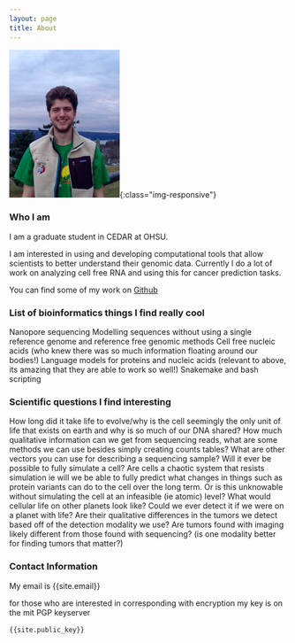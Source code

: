 ```yaml
---
layout: page
title: About
---
```

![profile](/assets/RowanCallahanHeadshot2.jpg){:class="img-responsive"}

### Who I am 
I am a graduate student in CEDAR at OHSU.

I am interested in using and developing computational tools that allow scientists to better understand their genomic data. Currently I do a lot of work on analyzing cell free RNA and using this for cancer prediction tasks.

You can find some of my work on [Github](https://github.com/rowancallahan)

### List of bioinformatics things I find really cool
Nanopore sequencing
Modelling sequences without using a single reference genome and reference free genomic methods
Cell free nucleic acids (who knew there was so much information floating around our bodies!)
Language models for proteins and nucleic acids (relevant to above, its amazing that they are able to work so well!)
Snakemake and bash scripting 


### Scientific questions I find interesting
How long did it take life to evolve/why is the cell seemingly the only unit of life that exists on earth and why is so much of our DNA shared?
How much qualitative information can we get from sequencing reads, what are some methods we can use besides simply creating counts tables? What are other vectors you can use for describing a sequencing sample?
Will it ever be possible to fully simulate a cell? Are cells a chaotic system that resists simulation ie will we be able to fully predict what changes in things such as protein variants can do to the cell over the long term. Or is this unknowable without simulating the cell at an infeasible (ie atomic) level?
What would cellular life on other planets look like? Could we ever detect it if we were on a planet with life?
Are their qualitative differences in the tumors we detect based off of the detection modality we use?
Are tumors found with imaging likely different from those found with sequencing? (is one modality better for finding tumors that matter?)



### Contact Information  

My email is {{site.email}}

for those who are interested in corresponding with encryption my key is on the mit PGP keyserver
```
{{site.public_key}}

```


